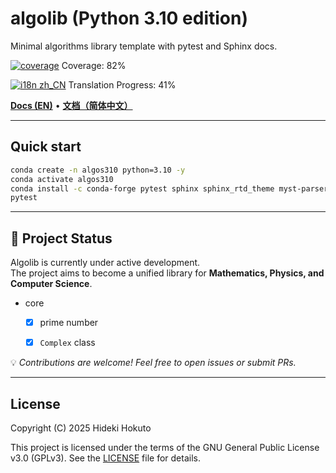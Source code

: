 # algolib (Python 3.10 edition)

Minimal algorithms library template with pytest and Sphinx docs.

<!-- coverage:start -->
[![coverage](https://img.shields.io/badge/coverage-82%25-brightgreen)](https://HidekiHokuto.github.io/algolib/coverage/)
Coverage: 82%
<!-- coverage:end -->
<!-- i18n-progress:start -->
[![i18n zh_CN](https://img.shields.io/badge/i18n%20zh--CN-41%25-blue)](https://HidekiHokuto.github.io/algolib/zh/)
Translation Progress: 41%
<!-- i18n-progress:end -->

[**Docs (EN)**](https://HidekiHokuto.github.io/algolib/en/) • [**文档（简体中文）**](https://HidekiHokuto.github.io/algolib/zh/)



---

## Quick start
```bash
conda create -n algos310 python=3.10 -y
conda activate algos310
conda install -c conda-forge pytest sphinx sphinx_rtd_theme myst-parser -y
pytest
```

---

## 🚧 Project Status

Algolib is currently under active development.  
The project aims to become a unified library for **Mathematics, Physics, and Computer Science**.

- core
  - [x] prime number
  - [x] `Complex` class


💡 *Contributions are welcome! Feel free to open issues or submit PRs.*

---

## License

Copyright (C) 2025 Hideki Hokuto

This project is licensed under the terms of the GNU General Public License v3.0 (GPLv3).
See the [LICENSE](./LICENSE) file for details.